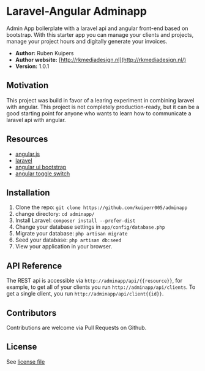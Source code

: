 # Laravel-Angular Adminapp
Admin App boilerplate with a laravel api and angular front-end based on bootstrap. With this starter app you can manage your clients and projects, manage your project hours and digitally generate your invoices.

- **Author:** Ruben Kuipers
- **Author website:** [http://rkmediadesign.nl](http://rkmediadesign.nl/)
- **Version:** 1.0.1

## Motivation

This project was build in favor of a learing experiment in combining laravel with angular. This project is not completely production-ready, but it can be a good starting point for anyone who wants to learn how to communicate a laravel api with angular.

## Resources

- [angular.js](http://angularjs.org)
- [laravel](http://laravel.com)
- [angular ui bootstrap](https://angular-ui.github.io/bootstrap/)
- [angular toggle switch](https://github.com/cgarvis/angular-toggle-switch)

## Installation

1. Clone the repo: `git clone https://github.com/kuiperr005/adminapp`
2. change directory: `cd adminapp/`
3. Install Laravel: `composer install --prefer-dist`
4. Change your database settings in `app/config/database.php`
5. Migrate your database: `php artisan migrate`
6. Seed your database: `php artisan db:seed`
7. View your application in your browser.

## API Reference

The REST api is accessible via `http://adminapp/api/{{resource}}`, for example, to get all of your clients you run `http://adminapp/api/clients`. To get a single client, you run `http://adminapp/api/client{{id}}`.

## Contributors

Contributions are welcome via Pull Requests on Github.

## License

See [license file](https://github.com/kuiperr005/adminapp/LICENSE.md)

